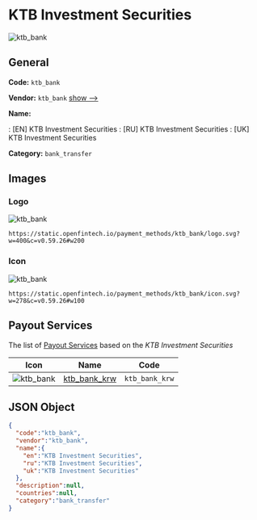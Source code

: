 
# KTB Investment Securities 
![ktb_bank](https://static.openfintech.io/payment_methods/ktb_bank/logo.svg?w=400&c=v0.59.26#w200)  

## General 
**Code:** `ktb_bank` 
 
**Vendor:** `ktb_bank` [show -->](/vendors/ktb_bank/) 
 
**Name:** 
 
:	[EN] KTB Investment Securities 
:	[RU] KTB Investment Securities 
:	[UK] KTB Investment Securities 
 
**Category:** `bank_transfer` 
 

## Images 

### Logo 
![ktb_bank](https://static.openfintech.io/payment_methods/ktb_bank/logo.svg?w=400&c=v0.59.26#w200)  

```
https://static.openfintech.io/payment_methods/ktb_bank/logo.svg?w=400&c=v0.59.26#w200
```  

### Icon 
![ktb_bank](https://static.openfintech.io/payment_methods/ktb_bank/icon.svg?w=278&c=v0.59.26#w100)  

```
https://static.openfintech.io/payment_methods/ktb_bank/icon.svg?w=278&c=v0.59.26#w100
```  

## Payout Services 
 
The list of [Payout Services](/payout-services/) based on the _KTB Investment Securities_ 

|Icon|Name|Code| 
|:---:|:---:|:---:| 
|![ktb_bank](https://static.openfintech.io/payout_methods/ktb_bank/icon.svg?w=278&c=v0.59.26#w40) |[ktb_bank_krw](/payout-services/ktb_bank_krw/)|`ktb_bank_krw`| 
 

## JSON Object 

```json
{
  "code":"ktb_bank",
  "vendor":"ktb_bank",
  "name":{
    "en":"KTB Investment Securities",
    "ru":"KTB Investment Securities",
    "uk":"KTB Investment Securities"
  },
  "description":null,
  "countries":null,
  "category":"bank_transfer"
}
```  
